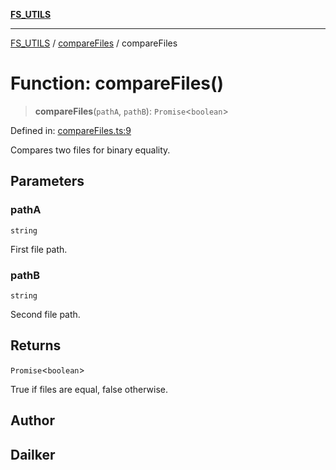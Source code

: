 [**FS_UTILS**](../../README.md)

***

[FS_UTILS](../../README.md) / [compareFiles](../README.md) / compareFiles

# Function: compareFiles()

> **compareFiles**(`pathA`, `pathB`): `Promise`\<`boolean`\>

Defined in: [compareFiles.ts:9](https://github.com/dailker/everyutil-js/blob/b3e269da55b7d96c15eb37e98c5c4f6b94f05f6f/src/fs/compareFiles.ts#L9)

Compares two files for binary equality.

## Parameters

### pathA

`string`

First file path.

### pathB

`string`

Second file path.

## Returns

`Promise`\<`boolean`\>

True if files are equal, false otherwise.

## Author

## Dailker
